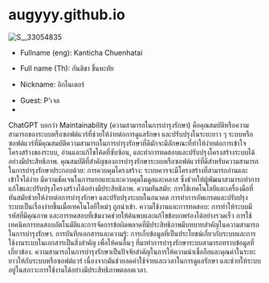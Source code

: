 # augyyy.github.io
![S__33054835](https://github.com/augyyy/augyyy.github.io/assets/147575558/34615431-4e41-47b6-aaba-bb7116d1f29f)
+ Fullname (eng): Kanticha Chuenhatai
* Full name (Th): กันติชา ชื่นหะทัย
- Nickname: อิกไนเตอร์
+ Guest: P'เจล
+
ChatGPT บอกว่า Maintainability (ความสามารถในการบำรุงรักษา) คือคุณสมบัติหรือความสามารถของระบบหรือซอฟต์แวร์ที่ช่วยให้ง่ายต่อการดูแลรักษา และปรับปรุงในระยะยาว ๆ ระบบหรือซอฟต์แวร์ที่มีคุณสมบัติความสามารถในการบำรุงรักษาที่ดีมักจะมีลักษณะที่ทำให้ง่ายต่อการเข้าใจโครงสร้างของระบบ, อ่านและแก้ไขโค้ดที่ซับซ้อน, และทำการทดสอบและปรับปรุงโครงสร้างระบบได้อย่างมีประสิทธิภาพ.
คุณสมบัติที่สำคัญของการบำรุงรักษาระบบหรือซอฟต์แวร์ที่ดีสำหรับความสามารถในการบำรุงรักษาประกอบด้วย:
การควบคุมโครงสร้าง: ระบบควรจะมีโครงสร้างที่สามารถอ่านและเข้าใจได้ง่าย มีความชัดเจนในการแยกแยะและควบคุมโมดูลและคลาส ซึ่งช่วยให้ผู้พัฒนาสามารถทำการแก้ไขและปรับปรุงโครงสร้างได้อย่างมีประสิทธิภาพ.
ความทันสมัย: การใช้เทคโนโลยีและเครื่องมือที่ทันสมัยช่วยให้ง่ายต่อการบำรุงรักษา และปรับปรุงระบบในอนาคต การทำการอัพเกรดและปรับปรุงระบบเป็นเรื่องง่ายขึ้นเมื่อเทคโนโลยีใหม่ๆ ถูกนำเข้า.
ความใช้งานและการทดสอบ: การทำให้ระบบมีรหัสที่มีคุณภาพ และการทดสอบที่เข้มงวดช่วยให้ค้นพบและแก้ไขข้อบกพร่องได้อย่างรวดเร็ว การใช้เทคนิคการทดสอบอัตโนมัติและการจัดการข้อผิดพลาดที่มีประสิทธิภาพมีบทบาทสำคัญในความสามารถในการบำรุงรักษา.
การบันทึกเอกสารและความรู้: การเก็บข้อมูลที่เป็นประโยชน์เกี่ยวกับระบบและการใช้งานระบบในเอกสารเป็นสิ่งสำคัญ เพื่อให้คนอื่นๆ ที่มาทำการบำรุงรักษาระบบสามารถทราบข้อมูลที่เกี่ยวข้อง.
ความสามารถในการบำรุงรักษาเป็นปัจจัยสำคัญในการให้ความน่าเชื่อถือและคุณค่าในระยะยาวให้กับระบบหรือซอฟต์แวร์ เนื่องจากมันช่วยลดค่าใช้จ่ายและเวลาในการดูแลรักษา และช่วยให้ระบบอยู่ในสภาวะการใช้งานได้อย่างมีประสิทธิภาพตลอดเวลา.
